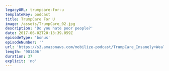 ```yaml
---
legacyURL: trumpcare-for-u
templateKey: podcast
title: TrumpCare For U
image: /assets/TrumpCare_02.jpg
description: 'Do you hate poor people?'
date: 2017-06-02T20:13:39.059Z
episodeType: 'bonus'
episodeNumber: ''
url: 'https://s3.amazonaws.com/mobilize-podcast/TrumpCare_Insanely+Wealthy.mp3'
length: '901406'
duration: 37
explicit: 'no'
---
```

